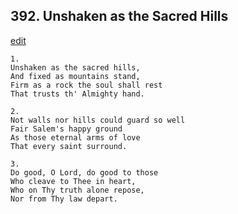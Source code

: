 
## 392.  Unshaken as the Sacred Hills
[edit](https://docs.google.com/document/d/1D_NF1EidfidGfR0sDtKrmcU%2Dt15%2DQcHh/edit?mode=html)



    1.
    Unshaken as the sacred hills, 
    And fixed as mountains stand, 
    Firm as a rock the soul shall rest 
    That trusts th' Almighty hand. 

    2.
    Not walls nor hills could guard so well 
    Fair Salem's happy ground 
    As those eternal arms of love 
    That every saint surround. 

    3.
    Do good, O Lord, do good to those 
    Who cleave to Thee in heart, 
    Who on Thy truth alone repose, 
    Nor from Thy law depart.
